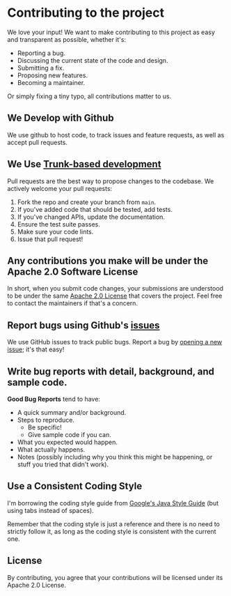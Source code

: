 # Contributing to the project

We love your input! We want to make contributing to this project as easy and transparent as possible, whether it's:

- Reporting a bug.
- Discussing the current state of the code and design.
- Submitting a fix.
- Proposing new features.
- Becoming a maintainer.

Or simply fixing a tiny typo, all contributions matter to us.

## We Develop with Github

We use github to host code, to track issues and feature requests, as well as accept pull requests.

## We Use [Trunk-based development](https://trunkbaseddevelopment.com/)

Pull requests are the best way to propose changes to the codebase. We actively welcome your pull requests:

1. Fork the repo and create your branch from `main`.
2. If you've added code that should be tested, add tests.
3. If you've changed APIs, update the documentation.
4. Ensure the test suite passes.
5. Make sure your code lints.
6. Issue that pull request!

## Any contributions you make will be under the Apache 2.0 Software License

In short, when you submit code changes, your submissions are understood to be under the same [Apache 2.0 License](https://choosealicense.com/licenses/apache-2.0/) that covers the project. Feel free to contact the maintainers if that's a concern.

## Report bugs using Github's [issues](https://github.com/tryangle-es/jessie-json/issues)

We use GitHub issues to track public bugs. Report a bug by [opening a new issue](https://github.com/tryangle-es/jessie-json/issues/new); it's that easy!

## Write bug reports with detail, background, and sample code.

**Good Bug Reports** tend to have:

- A quick summary and/or background.
- Steps to reproduce.
    - Be specific!
    - Give sample code if you can.
- What you expected would happen.
- What actually happens.
- Notes (possibly including why you think this might be happening, or stuff you tried that didn't work).

## Use a Consistent Coding Style

I'm borrowing the coding style guide from [Google's Java Style Guide](https://google.github.io/styleguide/javaguide.html) (but using tabs instead of spaces).

Remember that the coding style is just a reference and there is no need to strictly follow it, as long as the coding style is consistent with the current one.

## License

By contributing, you agree that your contributions will be licensed under its Apache 2.0 License.
